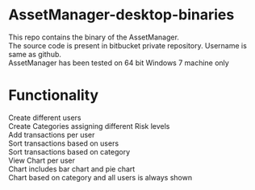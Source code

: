AssetManager-desktop-binaries
=============================

This repo contains the binary of the AssetManager.  
The source code is present in bitbucket private repository. Username is same as github.  
AssetManager has been tested on 64 bit Windows 7 machine only  

Functionality
=============

Create different users  
Create Categories assigning different Risk levels  
Add transactions per user  
Sort transactions based on users  
Sort transactions based on category  
View Chart per user  
Chart includes bar chart and pie chart  
Chart based on category and all users is always shown  
